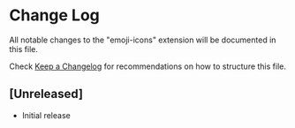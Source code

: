 # Change Log

All notable changes to the "emoji-icons" extension will be documented in this file.

Check [Keep a Changelog](http://keepachangelog.com/) for recommendations on how to structure this file.

## [Unreleased]

- Initial release
